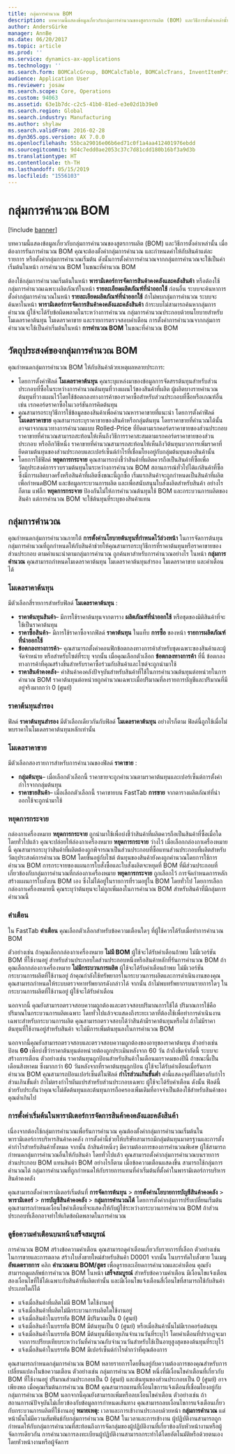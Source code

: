 ```yaml
---
title: กลุ่มการคำนวณ BOM
description: บทความนี้แสดงข้อมูลเกี่ยวกับกลุ่มการคำนวณของสูตรการผลิต (BOM) และวิธีการตั้งค่าเหล่านั้น เมื่อต้องการรันการคำนวณ BOM คุณจะต้องตั้งค่ากลุ่มการคำนวณ และกำหนดค่าให้กับสินค้าแต่ละรายการ หรือตั้งค่ากลุ่มการคำนวณเริ่มต้น ดังนั้นการตั้งค่าการคำนวณจากกลุ่มการคำนวณจะใช้เป็นค่าเริ่มต้นในหน้า การคำนวณ BOM ในขณะที่คำนวณ BOM
author: AndersGirke
manager: AnnBe
ms.date: 06/20/2017
ms.topic: article
ms.prod: ''
ms.service: dynamics-ax-applications
ms.technology: ''
ms.search.form: BOMCalcGroup, BOMCalcTable, BOMCalcTrans, InventItemPrice
audience: Application User
ms.reviewer: josaw
ms.search.scope: Core, Operations
ms.custom: 94063
ms.assetid: 63e1b7dc-c2c5-41b0-81ed-e3e02d1b39e0
ms.search.region: Global
ms.search.industry: Manufacturing
ms.author: shylaw
ms.search.validFrom: 2016-02-28
ms.dyn365.ops.version: AX 7.0.0
ms.openlocfilehash: 55bca29016e06b6ed71c0f1a4aa412401976ebdd
ms.sourcegitcommit: 9d4c7edd0ae2053c37c7d81cdd180b16bf3a9d3b
ms.translationtype: HT
ms.contentlocale: th-TH
ms.lasthandoff: 05/15/2019
ms.locfileid: "1556103"
---
```

# <a name="bom-calculations-groups"></a>กลุ่มการคำนวณ BOM

[!include [banner](../includes/banner.md)]

บทความนี้แสดงข้อมูลเกี่ยวกับกลุ่มการคำนวณของสูตรการผลิต (BOM) และวิธีการตั้งค่าเหล่านั้น เมื่อต้องการรันการคำนวณ BOM คุณจะต้องตั้งค่ากลุ่มการคำนวณ และกำหนดค่าให้กับสินค้าแต่ละรายการ หรือตั้งค่ากลุ่มการคำนวณเริ่มต้น ดังนั้นการตั้งค่าการคำนวณจากกลุ่มการคำนวณจะใช้เป็นค่าเริ่มต้นในหน้า การคำนวณ BOM ในขณะที่คำนวณ BOM 

ต้องใช้กลุ่มการคำนวณเริ่มต้นในหน้า **พารามิเตอร์การจัดการสินค้าคงคลังและคลังสินค้า** หรือต้องใช้กลุ่มการคำนวณเฉพาะผลิตภัณฑ์ในหน้า **รายละเอียดผลิตภัณฑ์ที่นำออกใช้** ก่อนอื่น ระบบจะค้นหาการตั้งค่ากลุ่มการคำนวณในหน้า **รายละเอียดผลิตภัณฑ์ที่นำออกใช้** ถ้าไม่พบกลุ่มการคำนวณ ระบบจะค้นหาในหน้า **พารามิเตอร์การจัดการสินค้าคงคลังและคลังสินค้า** ถ้าระบบไม่สามารถค้นหากลุ่มการคำนวณ ผู้ใช้จะได้รับข้อผิดพลาดในระหว่างการคำนวณ กลุ่มการคำนวณประกอบด้วยนโยบายสำหรับโมเดลราคาต้นทุน โมเดลราคาขาย และรายการตรวจสอบคำเตือน การตั้งค่าการคำนวณจากกลุ่มการคำนวณจะใช้เป็นค่าเริ่มต้นในหน้า **การคำนวณ BOM** ในขณะที่คำนวณ BOM

## <a name="purposes-of-bom-calculation-groups"></a>วัตถุประสงค์ของกลุ่มการคำนวณ BOM
คุณกำหนดกลุ่มการคำนวณ BOM ให้กับสินค้าด้วยเหตุผลหลายประการ:

-   โดยการตั้งค่าฟิลด์ **โมเดลราคาต้นทุน** คุณระบุแหล่งมาของข้อมูลการจัดสรรต้นทุนสำหรับส่วนประกอบที่ซื้อในระหว่างการคำนวณต้นทุนที่วางแผนไว้ของสินค้าที่ผลิต ผู้ผลิตบางรายคำนวณต้นทุนที่วางแผนไว้โดยใช้ข้อตกลงทางการค้าของราคาซื้อสำหรับส่วนประกอบที่ซื้อหรือเกณฑ์อื่น เช่น เรกคอร์ดราคาซื้อในเวอร์ชันการคิดต้นทุน
-   คุณสามารถระบุวิธีการใช้ข้อมูลของสินค้าเพื่อคำนวณหาราคาขายที่แนะนำ โดยการตั้งค่าฟิลด์ **โมเดลราคาขาย** คุณสามารถระบุราคาขายของสินค้าหรือกลุ่มต้นทุน โดยราคาขายที่คำนวณได้นั้นอาจมาจากแนวทางการคำนวณแบบ Rolled-Price ที่ยึดตามเรกคอร์ดราคาขายของส่วนประกอบ ราคาขายที่คำนวณสามารถสะท้อนให้เห็นถึงวิธีการราคาสะสมตามเรกคอร์ดราคาขายของส่วนประกอบ หรืออีกวิธีหนึ่ง ราคาขายที่คำนวณสามารถสะท้อนให้เห็นถึงวิต้นทุนบวกการเพิ่มราคาที่ยึดตามต้นทุนของส่วนประกอบและเปอร์เซ็นต์กำไรที่เชื่อมโยงอยู่กับกลุ่มต้นทุนของสินค้านั้น
-   โดยการใช้ฟิลด์ **หยุดการกระจาย** คุณสามารถบ่งชี้ว่าสินค้าที่ผลิตควรถือเป็นสินค้าที่ซื้อเพื่อวัตถุประสงค์การรวบรวมต้นทุนในระหว่างการคำนวณ BOM สถานการณ์ทั่วไปได้แก่สินค้าที่ซื้อซึ่งมีการผลิตบางครั้งหรือสินค้าที่ผลิตซึ่งขณะนี้ถูกซื้อ เริ่มแรกสินค้าจะถูกกำหนดเป็นสินค้าที่ผลิตเพื่อกำหนดBOM และข้อมูลกระบวนการผลิต และเพื่อสนับสนุนใบสั่งผลิตสำหรับสินค้า อย่างไรก็ตาม แฟล็ก **หยุดการกระจาย** ป้องกันไม่ให้การคำนวณต้นทุนใช้ BOM และกระบวนการผลิตของสินค้า แต่การคำนวณ BOM จะใช้ต้นทุนที่ระบุของสินค้าแทน

## <a name="calculation-groups"></a>กลุ่มการคำนวณ
คุณกำหนดกลุ่มการคำนวณภายใต้ **การตั้งค่านโยบายต้นทุนที่กำหนดไว้ล่วงหน้า** ในการจัดการต้นทุน กลุ่มการคำนวณที่ถูกกำหนดให้กับสินค้าช่วยให้คุณสามารถระบุวิธีการที่ราคาต้นทุนหรือราคาขายของส่วนประกอบ ตามคำแนะนำตามกลุ่มการคำนวณ ถูกค้นหาสำหรับการคำนวณอย่างไร ในหน้า **กลุ่มการคำนวณ** คุณสามารถกำหนดโมเดลราคาต้นทุน โมเดลราคาต้นทุนสำรอง โมเดลราคาขาย และคำเตือนได้

### <a name="cost-price-model"></a>โมเดลราคาต้นทุน

มีตัวเลือกสี่รายการสำหรับฟิลด์ **โมเดลราคาต้นทุน** :

-   **ราคาต้นทุนสินค้า**– มีการใช้ราคาต้นทุนจากตาราง **ผลิตภัณฑ์ที่นำออกใช้** หรือชุดของมิติสินค้าที่จะใช้เป็นราคาต้นทุน
-   **ราคาซื้อสินค้า**– มีการใช้ราคาซื้อจากฟิลด์ **ราคาต้นทุน** ในแท็บ **การซื้อ** ของหน้า **รายการผลิตภัณฑ์ที่นำออกใช้**
-   **ข้อตกลงทางการค้า**– คุณสามารถตั้งค่าคอนฟิกข้อตกลงทางการค้าสำหรับชุดเฉพาะของสินค้าและผู้จัดจำหน่าย หรือสำหรับไซต์ที่ระบุ จากนั้น เมื่อคุณเลือกตัวเลือก **ข้อตกลงทางการค้า** ที่นี่ ข้อตกลงทางการค้าที่คุณสร้างขึ้นสำหรับราคาซื้อร่วมกับสินค้าและไซต์จะถูกนำมาใช้
-   **ราคาสินค้าคงคลัง**– ค่าสินค้าคงคลังปัจจุบันสำหรับสินค้าที่ใช้ในการคำนวณต้นทุนต่อหน่วยในการคำนวณ BOM ราคาต้นทุนต่อหน่วยถูกคำนวณเฉพาะเมื่อปริมาณที่ลงรายการบัญชีและปริมาณที่มีอยู่จริงมากกว่า 0 (ศูนย์)

### <a name="alternative-cost-price"></a>ราคาต้นทุนสำรอง

ฟิลด์ **ราคาต้นทุนสำรอง** มีตัวเลือกเดียวกันกับฟิลด์ **โมเดลราคาต้นทุน** อย่างไรก็ตาม ฟิลด์นี้ถูกใช้เมื่อไม่พบราคาในโมเดลราคาต้นทุนหลักเท่านั้น

### <a name="sales-price-model"></a>โมเดลราคาขาย

มีตัวเลือกสองรายการสำหรับการคำนวณของฟิลด์ **ราคาขาย** :

-   **กลุ่มต้นทุน**– เมื่อเลือกตัวเลือกนี้ ราคาขายจะถูกคำนวณตามราคาต้นทุนและเปอร์เซ็นต์การตั้งค่ากำไรจากกลุ่มต้นทุน
-   **ราคาขายสินค้า**– เมื่อเลือกตัวเลือกนี้ ราคาขายบน FastTab **การขาย** จากตารางผลิตภัณฑ์ที่นำออกใช้จะถูกนำมาใช้

### <a name="stop-explosion"></a>หยุดการกระจาย

กล่องกาเครื่องหมาย **หยุดการกระจาย** ถูกนำมาใช้เพื่อบ่งชี้ว่าสินค้าที่ผลิตควรถือเป็นสินค้าที่ซื้อเมื่อใด โดยทั่วไปแล้ว คุณจะปล่อยให้ล่องกาเครื่องหมาย **หยุดการกระจาย** ว่างไว้ เมื่อเลือกกล่องกาเครื่องหมายนี้ คุณสามารถระบุว่าสินค้าที่ผลิตต้องถูกพิจารณาเป็นส่วนประกอบที่ซื้อแทนส่วนประกอบที่ผลิตสำหรับวัตถุประสงค์การคำนวณ BOM โดยขึ้นอยู่กับไซต์ ต้นทุนของสินค้ายังคงถูกคำนวณโดยการใช้การคำนวณ BOM การกระจายของแผนการใบสั่งซื้อและใบสั่งผลิตจะหยุดที่ BOM ที่มีส่วนประกอบที่เกี่ยวข้องกับกลุ่มการคำนวณที่กล่องกาเครื่องหมาย **หยุดการกระจาย** ถูกเลือกไว้ การจัดกำหนดการหลักสร้างแผนการใบสั่งบน BOM เอง ซึ่งไม่ได้อยู่ในรายการที่รวมอยู่ใน BOM โดยทั่วไป โดยการเลือกกล่องกาเครื่องหมายนี้ คุณระบุว่าต้นทุนจะไม่ถูกเพิ่มลงในการคำนวณ BOM สำหรับสินค้าที่มีกลุ่มการคำนวณนี้

### <a name="warnings"></a>คำเตือน

ใน  FastTab **คำเตือน** คุณเลือกตัวเลือกสำหรับข้อความเตือนใดๆ ที่ผู้ใช้ควรได้รับเมื่อทำการคำนวณ BOM 

ตัวอย่างเช่น ถ้าคุณเลือกกล่องกาเครื่องหมาย **ไม่มี BOM** ผู้ใช้จะได้รับคำเตือนถ้าพบ ไม่มีเวอร์ชัน BOM ที่ใช้งานอยู่ สำหรับส่วนประกอบใดส่วนประกอบหนึ่งหรือสินค้าหลักที่รันการคำนวณ BOM ถ้าคุณเลือกกล่องกาเครื่องหมาย **ไม่มีกระบวนการผลิต** ผู้ใช้จะได้รับคำเตือนถ้าพบ ไม่มีเวอร์ชันกระบวนการผลิตที่ใช้งานอยู่ ถ้าคุณกำลังใช้ทรัพยากรในกระบวนการผลิตและการดำเนินงานของคุณ คุณสามารถกำหนดให้ระบบตรวจหาทรัพยากรดังกล่าวได้ จากนั้น ถ้าไม่พบทรัพยากรบนรายการใดๆ ในกระบวนการผลิตที่ใช้งานอยู่ ผู้ใช้จะได้รับคำเตือน 

นอกจากนี้ คุณยังสามารถตรวจสอบความถูกต้องและตรวจสอบปริมาณการใช้ได้ ปริมาณการใช้คือปริมาณในกระบวนการผลิตเฉพาะ โดยทั่วไปแล้วจะแสดงถึงระยะเวลาที่ต้องใช้เพื่อทำการดำเนินงานเฉพาะสำหรับกระบวนการผลิต คุณสามารถตรวจสอบได้ว่าสินค้ามีราคาต้นทุนหรือไม่ ถ้าไม่มีราคาต้นทุนที่ใช้งานอยู่สำหรับสินค้า จะไม่มีการเพิ่มต้นทุนลงในการคำนวณ BOM 

นอกจากนี้คุณยังสามารถตรวจสอบและตรวจสอบความถูกต้องของอายุของราคาต้นทุน ตัวอย่างเช่น ป้อน **60** เพื่อบ่งชี้ว่าราคาต้นทุนต่อหน่วยต้องถูกประเมินหลังจาก 60 วัน ถ้าถึงขีดจำกัดนี้ ระบบจะสร้างการเตือน ตัวอย่างเช่น ราคาต้นทุนถูกป้อนสำหรับสินค้าในเดือนมกราคมของปีนี้ ถ้าขณะนี้เป็นเดือนสิงหาคม ซึ่งมากกว่า 60 วันหลังจากที่ราคาต้นทุนถูกป้อน ผู้ใช้จะได้รับคำเตือนเมื่อรันการคำนวณ BOM คุณสามารถป้อนเปอร์เซ็นต์ในฟิลด์ **กำไรส่วนเกินขั้นต่ำ** ค่านี้แสดงจุดที่ไม่ตรงกับกำไรส่วนเกินขั้นต่ำ ถ้าไม่ตรงกำไรผันแปรสำหรับส่วนประกอบเฉพาะ ผู้ใช้จะได้รับคำเตือน ดังนั้น ฟิลด์นี้ช่วยรับประกันว่าคุณจะไม่ตัดต้นทุนและต้นทุนการถือครองเพิ่มเติมที่อาจจำเป็นต้องใช้สำหรับสินค้าของคุณต่ำเกินไป

### <a name="default-setup-in-inventory-and-warehouse-management-parameters"></a>การตั้งค่าเริ่มต้นในพารามิเตอร์การจัดการสินค้าคงคลังและคลังสินค้า

เนื่องจากต้องใช้กลุ่มการคำนวณเพื่อรันการคำนวณ คุณต้องตั้งค่ากลุ่มการคำนวณเริ่มต้นในพารามิเตอร์การบริหารสินค้าคงคลัง การตั้งค่านี้ช่วยให้บริษัทสามารถมีกลุ่มต้นทุนมาตรฐานและการตั้งค่ากำไรสำหรับสินค้าทั้งหมด จากนั้น ถ้าสินค้าหนึ่งๆ มีความต้องการของการคำนวณพิเศษ ผู้ใช้สามารถกำหนดกลุ่มการคำนวณอื่นให้กับสินค้า โดยทั่วไปแล้ว คุณสามารถตั้งค่ากลุ่มการคำนวณบนรายการส่วนประกอบ BOM แทนสินค้า BOM อย่างไรก็ตาม เมื่อข้อความเตือนแสดงขึ้น สามารถใช้กลุ่มการคำนวณได้ กลุ่มการคำนวณที่ถูกกำหนดให้กับรายการแทนที่ค่าเริ่มต้นที่ตั้งค่าในพารามิเตอร์การบริหารสินค้าคงคลัง 

คุณสามารถตั้งค่าพารามิเตอร์เริ่มต้นที่ **การจัดการต้นทุน** &gt; **การตั้งค่านโยบายการบัญชีสินค้าคงคลัง** &gt; **พารามิเตอร์** &gt; **การบัญชีสินค้าคงคลัง** &gt; **กลุ่มการคำนวณได้** โดยการตั้งค่ากลุ่มการปรับเปลี่ยนเริ่มต้น คุณสามารถกำหนดเงื่อนไขคำเตือนที่จะแสดงให้กับผู้ใช้ระหว่างกระบวนการคำนวณ BOM ถ้าส่วนประกอบที่เลือกอาจทำให้เกิดข้อผิดพลาดในการคำนวณ

### <a name="view-warning-messages-on-the-complete-page"></a>ดูข้อความคำเตือนบนหน้าเสร็จสมบูรณ์

การคำนวณ BOM สร้างข้อความคำเตือน คุณสามารถดูคำเตือนเกี่ยวกับรายการที่เลือก ตัวอย่างเช่น ในการขายและการตลาด สร้างใบสั่งขายใหม่สำหรับสินค้า D0001 จากนั้น ในบรรทัดใบสั่งขาย ในเมนู **อัพเดตรายการ** คลิก **คำนวณตาม BOM/สูตร** เพื่อดูรายละเอียดการคำนวณและคำเตือน คุณยังสามารถดูผลลัพธ์การคำนวณ BOM ในหน้า **เสร็จสมบูรณ์** สำหรับข้อความคำเตือน มีเงื่อนไขแจ้งเตือนสองเงื่อนไขที่ใช้ได้เฉพาะกับสินค้าที่ผลิตเท่านั้น และมีเงื่อนไขแจ้งเตือนสี่เงื่อนไขที่สามารถใช้กับสินค้าประเภทใดก็ได้
-   แจ้งเมื่อสินค้าที่ผลิตไม่มี BOM ใดใช้งานอยู่
-   แจ้งเมื่อสินค้าที่ผลิตไม่มีกระบวนการผลิตใดใช้งานอยู่
-   แจ้งเมื่อสินค้าในบรรทัด BOM มีปริมาณเป็น 0 (ศูนย์)
-   แจ้งเมื่อสินค้าในบรรทัด BOM มีต้นทุนเป็น 0 (ศูนย์) หรือเมื่อสินค้านั้นไม่มีเรกคอร์ดต้นทุน
-   แจ้งเมื่อสินค้าในบรรทัด BOM มีต้นทุนที่มีอายุเกินจำนวนวันที่ระบุไว้ โดยคำเตือนที่ปรากฏจะมาจากการเปรียบเทียบระหว่างวันที่คำนวณกับจำนวนวันสำหรับใช้เป็นอายุสูงสุดของต้นทุนที่ระบุไว้
-   แจ้งเมื่อสินค้าในบรรทัด BOM มีเปอร์เซ็นต์กำไรต่ำกว่าที่คุณต้องการ

คุณสามารถกำหนดกลุ่มการคำนวณ BOM หลายรายการโดยขึ้นอยู่กับความต้องการของคุณสำหรับการเปลี่ยนแปลงในข้อความเตือน ตัวอย่างเช่น กลุ่มการคำนวณ BOM หนึ่งที่มีเงื่อนไขคำเตือนที่เกี่ยวกับ BOM ที่ใช้งานอยู่ ปริมาณส่วนประกอบเป็น 0 (ศูนย์) และต้นทุนของส่วนประกอบเป็น 0 (ศูนย์) อาจเพียงพอ เมื่อคุณเริ่มต้นการคำนวณ BOM คุณสามารถแทนที่เงื่อนไขการแจ้งเตือนที่เชื่อมโยงอยู่กับกลุ่มการคำนวณ BOM นอกจากนี้คุณยังสามารถเพิ่มหรือลบเงื่อนไขคำเตือน ตัวอย่างเช่น ถ้าสถานการณ์ปัจจุบันไม่เกี่ยวข้องกับข้อมูลการกำหนดเส้นทาง คุณสามารถลบเงื่อนไขการแจ้งเตือนเกี่ยวกับกระบวนการผลิตที่ใช้งานอยู่ **หมายเหตุ:** เวลาและการเข้างานประกอบด้วยหน้า **กลุ่มการคำนวณ** แต่หน้านั้นไม่มีความสัมพันธ์กับกลุ่มการคำนวณ BOM ในเวลาและการเข้างาน ผู้ปฏิบัติงานสามารถถูกกำหนดให้กับกลุ่มการคำนวณที่สะท้อนถึงการจัดกลุ่มของผู้ปฏิบัติงานที่เกี่ยวข้องกับหัวหน้างานหรือผู้จัดการเดียวกัน การคำนวณการลงทะเบียนผู้ปฏิบัติงานสามารถกระทำได้โดยอัตโนมัติหรือด้วยตนเองโดยหัวหน้างานหรือผู้จัดการ




